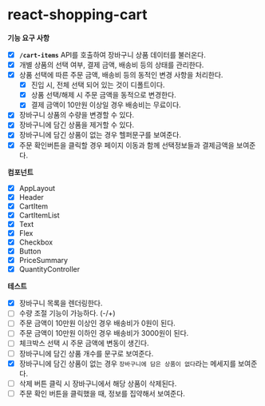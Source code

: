 # react-shopping-cart

**기능 요구 사항**

- [x] **`/cart-items`** API를 호출하여 장바구니 상품 데이터를 불러온다.
- [x] 개별 상품의 선택 여부, 결제 금액, 배송비 등의 상태를 관리한다.
- [x] 상품 선택에 따른 주문 금액, 배송비 등의 동적인 변경 사항을 처리한다.
  - [x] 진입 시, 전체 선택 되어 있는 것이 디폴트이다.
  - [x] 상품 선택/해제 시 주문 금액을 동적으로 변경한다.
  - [x] 결제 금액이 10만원 이상일 경우 배송비는 무료이다.
- [x] 장바구니 상품의 수량을 변경할 수 있다.
- [x] 장바구니에 담긴 상품을 제거할 수 있다.
- [x] 장바구니에 담긴 상품이 없는 경우 헬퍼문구를 보여준다.
- [x] 주문 확인버튼을 클릭할 경우 페이지 이동과 함께 선택정보들과 결제금액을 보여준다.

**컴포넌트**

- [x] AppLayout
- [x] Header
- [x] CartItem
- [x] CartItemList
- [x] Text
- [x] Flex
- [x] Checkbox
- [x] Button
- [x] PriceSummary
- [x] QuantityController

**테스트**

- [x] 장바구니 목록을 렌더링한다.
- [ ] 수량 조절 기능이 가능하다. (-/+)
- [ ] 주문 금액이 10만원 이상인 경우 배송비가 0원이 된다.
- [ ] 주문 금액이 10만원 이하인 경우 배송비가 3000원이 된다.
- [ ] 체크박스 선택 시 주문 금액에 변동이 생긴다.
- [ ] 장바구니에 담긴 상품 개수를 문구로 보여준다.
- [x] 장바구니에 담긴 상품이 없는 경우 `장바구니에 담은 상품이 없다`라는 메세지를 보여준다.
- [ ] 삭제 버튼 클릭 시 장바구니에서 해당 상품이 삭제된다.
- [ ] 주문 확인 버튼을 클릭했을 때, 정보를 집약해서 보여준다.
